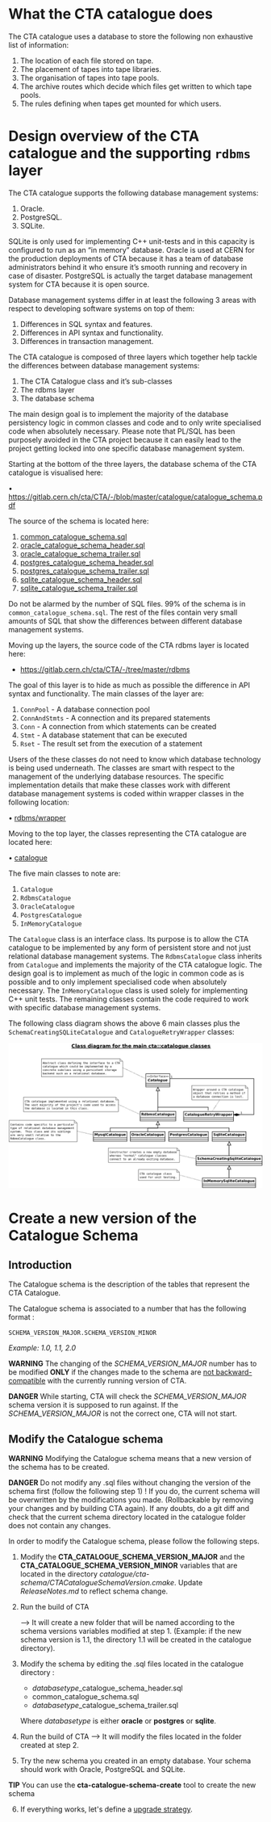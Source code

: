 # What the CTA catalogue does

The CTA catalogue uses a database to store the following non exhaustive list of information:

  1. The location of each file stored on tape.
  2. The placement of tapes into tape libraries.
  3. The organisation of tapes into tape pools.
  4. The archive routes which decide which files get written to which tape pools.
  5. The rules defining when tapes get mounted for which users.

# Design overview of the CTA catalogue and the supporting `rdbms` layer

The CTA catalogue supports the following database management systems:

  1. Oracle.
  2. PostgreSQL.
  4. SQLite.

SQLite is only used for implementing C++ unit-tests and in this capacity is configured to run as an “in memory” database.  Oracle is used at CERN for the production deployments of CTA because it has a team of database administrators behind it who ensure it’s smooth running and recovery in case of disaster.  PostgreSQL is actually the target database management system for CTA because it is open source.

Database management systems differ in at least the following 3 areas with respect to developing software systems on top of them:

  1. Differences in SQL syntax and features.
  2. Differences in API syntax and functionality.
  3. Differences in transaction management.

The CTA catalogue is composed of three layers which together help tackle the differences between database management systems:

  1. The CTA Catalogue class and it’s sub-classes
  2. The rdbms layer
  3. The database schema

The main design goal is to implement the majority of the database persistency logic in common classes and code and to only write specialised code when absolutely necessary.  Please note that PL/SQL has been purposely avoided in the CTA project because it can easily lead to the project getting locked into one specific database management system.

Starting at the bottom of the three layers, the database schema of the CTA catalogue is visualised here:

  • https://gitlab.cern.ch/cta/CTA/-/blob/master/catalogue/catalogue_schema.pdf

The source of the schema is located here:

  1. [common_catalogue_schema.sql](https://gitlab.cern.ch/cta/CTA/-/blob/master/catalogue/common_catalogue_schema.sql)
  2. [oracle_catalogue_schema_header.sql](https://gitlab.cern.ch/cta/CTA/-/blob/master/catalogue/oracle_catalogue_schema_header.sql)
  3. [oracle_catalogue_schema_trailer.sql](https://gitlab.cern.ch/cta/CTA/-/blob/master/catalogue/oracle_catalogue_schema_trailer.sql)
  4. [postgres_catalogue_schema_header.sql](https://gitlab.cern.ch/cta/CTA/-/blob/master/catalogue/postgres_catalogue_schema_header.sql)
  5. [postgres_catalogue_schema_trailer.sql](https://gitlab.cern.ch/cta/CTA/-/blob/master/catalogue/postgres_catalogue_schema_trailer.sql)
  6. [sqlite_catalogue_schema_header.sql](https://gitlab.cern.ch/cta/CTA/-/blob/master/catalogue/sqlite_catalogue_schema_header.sql)
  7. [sqlite_catalogue_schema_trailer.sql](https://gitlab.cern.ch/cta/CTA/-/blob/master/catalogue/sqlite_catalogue_schema_trailer.sql)

Do not be alarmed by the number of SQL files.  99% of the schema is in `common_catalogue_schema.sql`.  The rest of the files contain very small amounts of SQL that show the differences between different database management systems.

Moving up the layers, the source code of the CTA rdbms layer is located here:

  * https://gitlab.cern.ch/cta/CTA/-/tree/master/rdbms

The goal of this layer is to hide as much as possible the difference in API syntax and functionality.  The main classes of the layer are:
  1. `ConnPool` - A database connection pool
  2. `ConnAndStmts` - A connection and its prepared statements
  3. `Conn` - A connection from which statements can be created
  4. `Stmt` - A database statement that can be executed
  5. `Rset` - The result set from the execution of a statement

Users of the these classes do not need to know which database technology is being used underneath.  The classes are smart with respect to the management of the underlying database resources.  The specific implementation details that make these classes work with different database management systems is coded within wrapper classes in the following location:

  • [rdbms/wrapper](https://gitlab.cern.ch/cta/CTA/-/tree/master/rdbms/wrapper)

Moving to the top layer, the classes representing the CTA catalogue are located here:

  • [catalogue](https://gitlab.cern.ch/cta/CTA/-/tree/master/catalogue)

The five main classes to note are:

  1. `Catalogue`
  2. `RdbmsCatalogue`
  3. `OracleCatalogue`
  4. `PostgresCatalogue`
  5. `InMemoryCatalogue`

The `Catalogue` class is an interface class.  Its purpose is to allow the CTA catalogue to be implemented by any form of persistent store and not just relational database management systems.  The `RdbmsCatalogue` class inherits from `Catalogue` and implements the majority of the CTA catalogue logic.  The design goal is to implement as much of the logic in common code as is possible and to only implement specialised code when absolutely necessary.  The `InMemoryCatalogue` class is used solely for implementing C++ unit tests.  The remaining classes contain the code required to work with specific database management systems.

The following class diagram shows the above 6 main classes plus the `SchemaCreatingSQLiteCatalogue` and `CatalogueRetryWrapper` classes:

![cta_catalogue_class_diagram.png](cta_catalogue_class_diagram.png)

# Create a new version of the Catalogue Schema

## Introduction

The Catalogue schema is the description of the tables that represent the CTA Catalogue.

The Catalogue schema is associated to a number that has the following format :
```
SCHEMA_VERSION_MAJOR.SCHEMA_VERSION_MINOR
```
*Example: 1.0, 1.1, 2.0*

**WARNING**
    The changing of the *SCHEMA_VERSION_MAJOR* number has to be modified **ONLY** if the changes made to the schema are [not backward-compatible](https://eoscta.docs.cern.ch/latest/dev/architecture/components/catalogue/modifying_the_schema/backward_incompatible_upgrades/) with the currently running version of CTA.

**DANGER**
    While starting, CTA will check the *SCHEMA_VERSION_MAJOR* schema version it is supposed to run against. If the *SCHEMA_VERSION_MAJOR* is not the correct one, CTA will not start.

## Modify the Catalogue schema

**WARNING**
    Modifying the Catalogue schema means that a new version of the schema has to be created.

**DANGER**
    Do not modify any .sql files without changing the version of the schema first (follow the following step 1) ! If you do, the current schema will be overwritten by the modifications you made. (Rollbackable by removing your changes and by building CTA again). If any doubts, do a git diff and check that the current schema directory located in the catalogue folder does not contain any changes.

In order to modify the Catalogue schema, please follow the following steps.

1. Modify the **CTA_CATALOGUE_SCHEMA_VERSION_MAJOR** and the **CTA_CATALOGUE_SCHEMA_VERSION_MINOR** variables that are located in the directory *catalogue/cta-schema/CTACatalogueSchemaVersion.cmake*. Update *ReleaseNotes.md* to reflect schema change.
2. Run the build of CTA

    --> It will create a new folder that will be named according to the schema versions variables modified at step 1. (Example: if the new schema version is 1.1, the directory 1.1 will be created in the catalogue directory).

3. Modify the schema by editing the .sql files located in the catalogue directory :
    - *databasetype*_catalogue_schema_header.sql
    - common_catalogue_schema.sql
    - *databasetype*_catalogue_schema_trailer.sql

    Where *databasetype* is either **oracle** or **postgres** or **sqlite**.

4. Run the build of CTA
    --> It will modify the files located in the folder created at step 2.

5. Try the new schema you created in an empty database. Your schema should work with Oracle, PostgreSQL and SQLite.

**TIP**
        You can use the **cta-catalogue-schema-create** tool to create the new schema

6. If everything works, let's define a [upgrade strategy](https://eoscta.docs.cern.ch/latest/dev/architecture/components/catalogue/modifying_the_schema/create_liquibase_changelog_file/).
